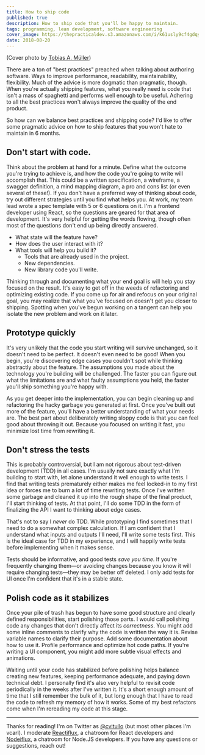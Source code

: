 ```yaml
---
title: How to ship code
published: true
description: How to ship code that you'll be happy to maintain.
tags: programming, lean development, software engineering
cover_image: https://thepracticaldev.s3.amazonaws.com/i/k61usly9cf4gdqykoai2.jpg
date: 2018-08-20
---
```


(Cover photo by [Tobias A. Müller](https://unsplash.com/photos/fusq9KwkSF4))

There are a ton of "best practices" preached when talking about authoring
software. Ways to improve performance, readability, maintainability,
flexibility. Much of the advice is more dogmatic than pragmatic, though. When
you're actually shipping features, what you really need is code that isn't a
mass of spaghetti and performs well enough to be useful. Adhering to all the
best practices won't always improve the quality of the end product.

So how can we balance best practices and shipping code? I'd like to offer some
pragmatic advice on how to ship features that you won't hate to maintain in 6
months.

## Don't start with code.

Think about the problem at hand for a minute. Define what the outcome you're
trying to achieve is, and how the code you're going to write will accomplish
that. This could be a written specification, a wireframe, a swagger definition,
a mind mapping diagram, a pro and cons list (or even several of these!). If you
don't have a preferred way of thinking about code, try out different strategies
until you find what helps you. At work, my team lead wrote a spec template with
5 or 6 questions on it. I'm a frontend developer using React, so the questions
are geared for that area of development. It's very helpful for getting the words
flowing, though often most of the questions don't end up being directly
answered.

- What state will the feature have?
- How does the user interact with it?
- What tools will help you build it?
  - Tools that are already used in the project.
  - New dependencies.
  - New library code you'll write.

Thinking through and documenting what your end goal is will help you stay
focused on the result. It's easy to get off in the weeds of refactoring and
optimizing existing code. If you come up for air and refocus on your original
goal, you may realize that what you've focused on doesn't get you closer to
shipping. Spotting when you've begun working on a tangent can help you isolate
the new problem and work on it later.

## Prototype quickly

It's very unlikely that the code you start writing will survive unchanged, so it
doesn't need to be perfect. It doesn't even need to be good! When you begin,
you're discovering edge cases you couldn't spot while thinking abstractly about
the feature. The assumptions you made about the technology you're building will
be challenged. The faster you can figure out what the limitations are and what
faulty assumptions you held, the faster you'll ship something you're happy with.

As you get deeper into the implementation, you can begin cleaning up and
refactoring the hacky garbage you generated at first. Once you've built out more
of the feature, you'll have a better understanding of what your needs are. The
best part about deliberately writing sloppy code is that you can feel good about
throwing it out. Because you focused on writing it fast, you minimize lost time
from rewriting it.

## Don't stress the tests

This is probably controversial, but I am not rigorous about test-driven
development (TDD) in all cases. I'm usually not sure exactly what I'm building
to start with, let alone understand it well enough to write tests. I find that
writing tests prematurely either makes me feel locked-in to my first idea or
forces me to burn a lot of time rewriting tests. Once I've written some garbage
and cleaned it up into the rough shape of the final product, I'll start thinking
of tests. At that point, I'll do some TDD in the form of finalizing the API I
want to thinking about edge cases.

That's not to say I _never_ do TDD. While prototyping I find sometimes that I
need to do a somewhat complex calculation. If I am confident that I understand
what inputs and outputs I'll need, I'll write some tests first. This is the
ideal case for TDD in my experience, and I will happily write tests before
implementing when it makes sense.

Tests should be informative, and good tests _save you time_. If you're
frequently changing them—or avoiding changes because you know it will require
changing tests—they may be better off deleted. I only add tests for UI once I'm
confident that it's in a stable state.

## Polish code as it stabilizes

Once your pile of trash has begun to have some good structure and clearly
defined responsibilities, start polishing those parts. I would call polishing
code any changes that don't directly affect its _correctness_. You might add
some inline comments to clarify why the code is written the way it is. Revise
variable names to clarify their purpose. Add some documentation about how to use
it. Profile performance and optimize hot code paths. If you're writing a UI
component, you might add more subtle visual effects and animations.

Waiting until your code has stabilized before polishing helps balance creating
new features, keeping performance adequate, and paying down technical debt. I
personally find it's also very helpful to revisit code periodically in the weeks
after I've written it. It's a short enough amount of time that I still remember
the bulk of it, but long enough that I have to read the code to refresh my
memory of how it works. Some of my best refactors come when I'm rereading my
code at this stage.

---

Thanks for reading! I'm on Twitter as [@cvitullo](https://twitter.com/cvitullo)
(but most other places I'm vcarl). I moderate
[Reactiflux](http://join.reactiflux.com/), a chatroom for React developers and
[Nodeiflux](https://discordapp.com/invite/vUsrbjd), a chatroom for Node.JS
developers. If you have any questions or suggestions, reach out!
